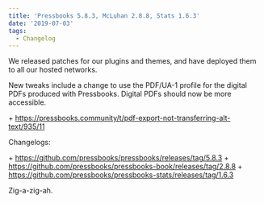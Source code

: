 ```yaml
---
title: 'Pressbooks 5.8.3, McLuhan 2.8.8, Stats 1.6.3'
date: '2019-07-03'
tags:
  - Changelog
---
```


We released patches for our plugins and themes, and have deployed them to all our hosted
networks.

New tweaks include a change to use the PDF/UA-1 profile for the digital PDFs produced with
Pressbooks. Digital PDFs should now be more accessible.

\+ https://pressbooks.community/t/pdf-export-not-transferring-alt-text/935/11

Changelogs:

\+ https://github.com/pressbooks/pressbooks/releases/tag/5.8.3 +
https://github.com/pressbooks/pressbooks-book/releases/tag/2.8.8 +
https://github.com/pressbooks/pressbooks-stats/releases/tag/1.6.3

Zig-a-zig-ah.
